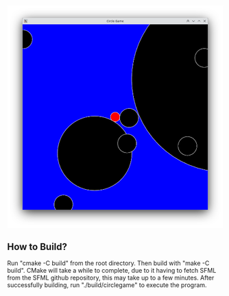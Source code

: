 ![Screenshot of the Game](screenshot.png)

## How to Build?

Run "cmake -C build" from the root directory. Then build with "make -C build". CMake will take a while to complete, due to it having to fetch SFML from the SFML github repository, this may take up to a few minutes. After successfully building, run "./build/circlegame" to execute the program.



    
